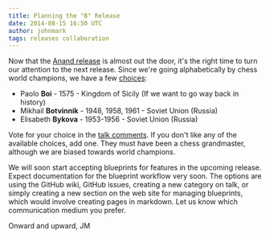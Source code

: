 ```yaml
---
title: Planning the "B" Release
date: 2014-08-15 16:50 UTC
author: johnmark
tags: releases collaboration
---
```


Now that the [Anand release](http://manageiq.org/download/) is almost out the door, it's the right time to turn our attention to the next release. Since we're going alphabetically by chess world champions, we have a few [choices](http://simple.wikipedia.org/wiki/List_of_World_Chess_Champions):

- Paolo **Boi** - 1575 - Kingdom of Sicily (If we want to go way back in history)
- Mikhail **Botvinnik** - 1948, 1958, 1961 - Soviet Union (Russia)
- Elisabeth **Bykova** - 1953-1956 - Soviet Union (Russia)

Vote for your choice in the [talk comments](http://talk.manageiq.org/). If you don't like any of the available choices, add one. They must have been a chess grandmaster, although we are biased towards world champions.

We will soon start accepting blueprints for features in the upcoming release. Expect documentation for the blueprint workflow very soon. The options are using the GitHub wiki, GitHub issues, creating a new category on talk, or simply creating a new section on the web site for managing blueprints, which would involve creating pages in markdown. Let us know which communication medium you prefer.

Onward and upward,
JM

